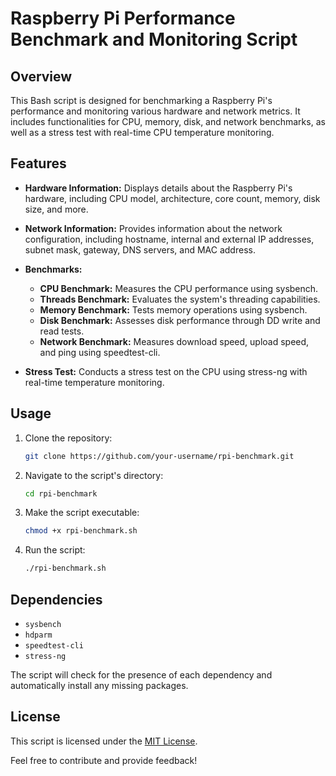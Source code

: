 # Raspberry Pi Performance Benchmark and Monitoring Script

## Overview

This Bash script is designed for benchmarking a Raspberry Pi's performance and monitoring various hardware and network metrics. It includes functionalities for CPU, memory, disk, and network benchmarks, as well as a stress test with real-time CPU temperature monitoring.

## Features

- **Hardware Information:** Displays details about the Raspberry Pi's hardware, including CPU model, architecture, core count, memory, disk size, and more.

- **Network Information:** Provides information about the network configuration, including hostname, internal and external IP addresses, subnet mask, gateway, DNS servers, and MAC address.

- **Benchmarks:**
  - **CPU Benchmark:** Measures the CPU performance using sysbench.
  - **Threads Benchmark:** Evaluates the system's threading capabilities.
  - **Memory Benchmark:** Tests memory operations using sysbench.
  - **Disk Benchmark:** Assesses disk performance through DD write and read tests.
  - **Network Benchmark:** Measures download speed, upload speed, and ping using speedtest-cli.

- **Stress Test:** Conducts a stress test on the CPU using stress-ng with real-time temperature monitoring.

## Usage

1. Clone the repository:

    ```bash
    git clone https://github.com/your-username/rpi-benchmark.git
    ```

2. Navigate to the script's directory:

    ```bash
    cd rpi-benchmark
    ```

3. Make the script executable:

    ```bash
    chmod +x rpi-benchmark.sh
    ```

4. Run the script:

    ```bash
    ./rpi-benchmark.sh
    ```

## Dependencies

- `sysbench`
- `hdparm`
- `speedtest-cli`
- `stress-ng`

The script will check for the presence of each dependency and automatically install any missing packages.

## License

This script is licensed under the [MIT License](LICENSE).

Feel free to contribute and provide feedback!

